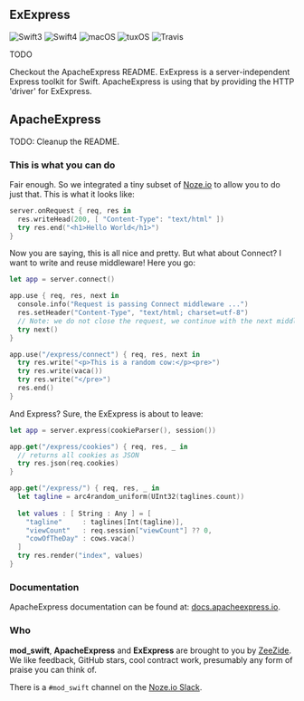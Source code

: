 <h2>ExExpress</h2>

![Swift3](https://img.shields.io/badge/swift-3-blue.svg)
![Swift4](https://img.shields.io/badge/swift-4-blue.svg)
![macOS](https://img.shields.io/badge/os-macOS-green.svg?style=flat)
![tuxOS](https://img.shields.io/badge/os-tuxOS-green.svg?style=flat)
![Travis](https://travis-ci.org/modswift/ExExpress.svg?branch=develop)

TODO

Checkout the ApacheExpress README.
ExExpress is a server-independent Express toolkit for Swift.
ApacheExpress is using that by providing the HTTP 'driver' for ExExpress.

## ApacheExpress

TODO: Cleanup the README.

### This is what you can do

Fair enough. So we integrated a tiny subset of 
[Noze.io](http://noze.io/)
to allow you to do just that. This is what it looks like:

```Swift
server.onRequest { req, res in
  res.writeHead(200, [ "Content-Type": "text/html" ])
  try res.end("<h1>Hello World</h1>")
}
```

Now you are saying, this is all nice and pretty. But what about Connect?
I want to write and reuse middleware!
Here you go:

```Swift
let app = server.connect()

app.use { req, res, next in
  console.info("Request is passing Connect middleware ...")
  res.setHeader("Content-Type", "text/html; charset=utf-8")
  // Note: we do not close the request, we continue with the next middleware
  try next()
}

app.use("/express/connect") { req, res, next in
  try res.write("<p>This is a random cow:</p><pre>")
  try res.write(vaca())
  try res.write("</pre>")
  res.end()
}
```

And Express? Sure, the ExExpress is about to leave:
```Swift
let app = server.express(cookieParser(), session())

app.get("/express/cookies") { req, res, _ in
  // returns all cookies as JSON
  try res.json(req.cookies)
}

app.get("/express/") { req, res, _ in
  let tagline = arc4random_uniform(UInt32(taglines.count))
  
  let values : [ String : Any ] = [
    "tagline"     : taglines[Int(tagline)],
    "viewCount"   : req.session["viewCount"] ?? 0,
    "cowOfTheDay" : cows.vaca()
  ]
  try res.render("index", values)
}
```

### Documentation

ApacheExpress documentation can be found at:
[docs.apacheexpress.io](http://docs.apacheexpress.io/).

### Who

**mod_swift**, **ApacheExpress** and **ExExpress** are brought to you by
[ZeeZide](http://zeezide.de).
We like feedback, GitHub stars, cool contract work,
presumably any form of praise you can think of.

There is a `#mod_swift` channel on the [Noze.io Slack](http://slack.noze.io).
